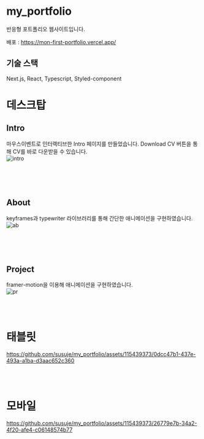 ﻿# my_portfolio
반응형 포트폴리오 웹사이트입니다.

배포 : https://mon-first-portfolio.vercel.app/

## 기술 스택
Next.js, React, Typescript, Styled-component


# 데스크탑
## Intro 
마우스이벤트로 인터랙티브한 Intro 페이지를 만들었습니다.
Download CV 버튼을 통해 CV를 바로 다운받을 수 있습니다.
<br>
![intro](https://github.com/susuje/openMarket/assets/115439373/c5fd9335-ff92-42b1-912d-5a2dc7af348e)

<br>
<br>
<br>

## About
keyframes과 typewriter 라이브러리를 통해 간단한 애니메이션을 구현하였습니다. 
<br>
![ab](https://github.com/susuje/openMarket/assets/115439373/6a89feb4-af5a-4846-b251-307f9a577e16)

<br>
<br>
<br>

## Project 

framer-motion을 이용해 애니메이션을 구현하였습니다.
<br>
![pr](https://github.com/susuje/openMarket/assets/115439373/87beb63f-bec2-4617-b978-a3a727fdbc8f)

<br>
<br>

# 태블릿


https://github.com/susuje/my_portfolio/assets/115439373/0dcc47b1-437e-493a-a1ba-d3aac652c360

<br>
<br>

# 모바일


https://github.com/susuje/my_portfolio/assets/115439373/26779e7b-34a2-4f20-afe4-c06148574b77



